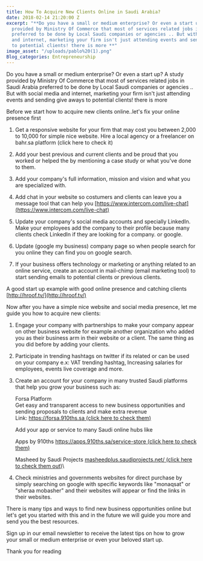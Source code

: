 ```yaml
---
title: How To Acquire New Clients Online in Saudi Arabia?
date: 2018-02-14 21:20:00 Z
excerpt: "**Do you have a small or medium enterprise? Or even a start up? A study
  provided by Ministry Of Commerce that most of services related jobs in Saudi Arabia
  preferred to be done by Local Saudi companies or agencies .. But with social media
  and internet, marketing your firm isn't just attending events and sending give aways
  to potential clients! there is more **"
image_asset: "/uploads/pablo%20(1).png"
Blog_categories: Entrepreneurship
---
```


Do you have a small or medium enterprise? Or even a start up? A study provided by Ministry Of Commerce that most of services related jobs in Saudi Arabia preferred to be done by Local Saudi companies or agencies .. But with social media and internet, marketing your firm isn't just attending events and sending give aways to potential clients! there is more 

Before we start how to acquire new clients online..let's fix your online presence first

1. Get a responsive website for your firm that may cost you between 2,000 to 10,000 for simple nice website. Hire a local agency or a freelancer on bahr.sa platform (click here to check it)

2. Add your best previous and current clients and be proud that you worked or helped the by mentioning a case study or what you've done to them.

3. Add your company's full information, mission and vision and what you are specialized with.

4. Add chat in your website so costumers and clients can leave you a message tool that can help you [https://www.intercom.com/live-chat](https://www.intercom.com/live-chat)

5. Update your company's social media accounts and specially LinkedIn. Make your employees add the company to their profile because many clients check LinkedIn if they are looking for a company. or google.

6. Update (google my business) company page so when people search for you online they can find you on google search. 

7. If your business offers technology or marketing or anything related to an online service, create an account in mail-chimp (email marketing tool) to start sending emails to potential clients or previous clients.

A good start up example with good online presence and catching clients [http://hroof.tv/](http://hroof.tv/)

Now after you have a simple nice website and social media presence, let me guide you how to acquire new clients:

1. Engage your company with partnerships to make your company appear on other business website for example another organization who added you as their business arm in their website or a client. The same thing as you did before by adding your clients. 

2. Participate in trending hashtags on twitter if its related or can be used on your company e.x: VAT trending hashtag, Increasing salaries for employees, events live coverage and more.

3. Create an account for your company in many trusted Saudi platforms that help you grow your business such as: 

   Forsa Platform\
   Get easy and transparent access to new business opportunities and sending proposals to clients and make extra revenue\
   Link: [https://forsa.910ths.sa   (click here to check them)](https://forsa.910ths.sa/)

   Add your app or service to many Saudi online hubs like

   Apps by 910ths [https://apps.910ths.sa/service-store (click here to check them)](https://apps.910ths.sa/service-store)

   Masheed by Saudi Projects [masheedplus.saudiprojects.net/ (click here to check them out)](masheedplus.saudiprojects.net/)\

4. Check ministries and governments websites for direct purchase  by simply searching on google with specific keywords like "monaqsat" or "sheraa mobasher" and their websites will appear or find the links in their websites. 

There is many tips and ways to find new business opportunities online but let's get you started with this and in the future we will guide you more and send you the best resources.

Sign up in our email newsletter to receive the latest tips on how to grow your small or medium enterprise or even your beloved start up.

Thank you for reading  